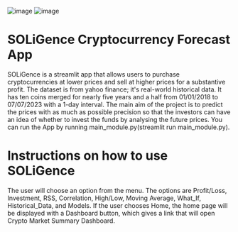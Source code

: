 ![image](https://github.com/khadidja2023M/crypto/assets/123754339/db696b4f-68b9-4ec7-b496-aaceecb93fa3)
![image](https://github.com/khadidja2023M/crypto/assets/123754339/bdb9fd2b-a8ac-431e-9d47-a75eb161fdae)


# SOLiGence Cryptocurrency Forecast App
SOLiGence is a streamlit app that allows users to purchase cryptocurrencies at lower prices and sell at higher prices for a substantive profit. 
The dataset is from yahoo finance; it's real-world historical data. It has ten coins merged for nearly five years and a half from 01/01/2018 to 07/07/2023 with a 1-day interval.
The main aim of the project is to predict the prices with as much as possible precision so that the investors can have an idea of whether to invest the funds by analysing the future prices.
You can run the App by running main_module.py(streamlit run main_module.py).
# Instructions on how to use SOLiGence
The user will choose an option from the menu.
The options are Profit/Loss, Investment, RSS, Correlation, High/Low, Moving Average, What_If, Historical_Data, and Models.
If the user chooses Home, the home page will be displayed with a Dashboard button, which gives a link that will open Crypto Market Summary Dashboard.
